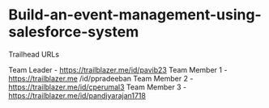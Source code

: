 # Build-an-event-management-using-salesforce-system

Trailhead URLs

Team Leader       -   https://trailblazer.me/id/pavib23
Team Member 1  -  https://trailblazer.me /id/ppradeeban
Team Member 2  -  https://trailblazer.me/id/cperumal3
Team Member 3  -  https://trailblazer.me/id/pandiyarajan1718
